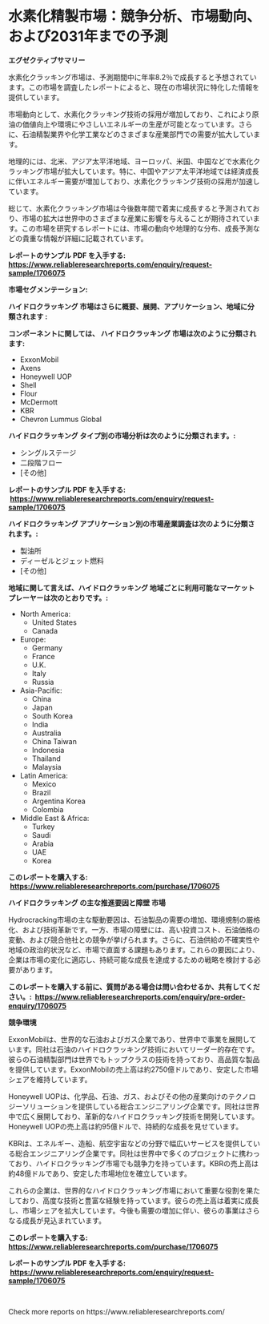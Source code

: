 <p><h1>水素化精製市場：競争分析、市場動向、および2031年までの予測</h1></p><p><strong>エグゼクティブサマリー</strong></p>
<p><p>水素化クラッキング市場は、予測期間中に年率8.2％で成長すると予想されています。この市場を調査したレポートによると、現在の市場状況に特化した情報を提供しています。</p><p>市場動向として、水素化クラッキング技術の採用が増加しており、これにより原油の価値向上や環境にやさしいエネルギーの生産が可能となっています。さらに、石油精製業界や化学工業などのさまざまな産業部門での需要が拡大しています。</p><p>地理的には、北米、アジア太平洋地域、ヨーロッパ、米国、中国などで水素化クラッキング市場が拡大しています。特に、中国やアジア太平洋地域では経済成長に伴いエネルギー需要が増加しており、水素化クラッキング技術の採用が加速しています。</p><p>総じて、水素化クラッキング市場は今後数年間で着実に成長すると予測されており、市場の拡大は世界中のさまざまな産業に影響を与えることが期待されています。この市場を研究するレポートには、市場の動向や地理的な分布、成長予測などの貴重な情報が詳細に記載されています。</p></p>
<p><strong>レポートのサンプル PDF を入手する: <a href="https://www.reliableresearchreports.com/enquiry/request-sample/1706075">https://www.reliableresearchreports.com/enquiry/request-sample/1706075</a></strong></p>
<p><strong>市場セグメンテーション:</strong></p>
<p><strong> ハイドロクラッキング 市場はさらに概要、展開、アプリケーション、地域に分類されます :</strong></p>
<p><strong>コンポーネントに関しては、 ハイドロクラッキング 市場は次のように分類されます: &nbsp;</strong></p>
<p><ul><li>ExxonMobil</li><li>Axens</li><li>Honeywell UOP</li><li>Shell</li><li>Flour</li><li>McDermott</li><li>KBR</li><li>Chevron Lummus Global</li></ul></p>
<p><strong> ハイドロクラッキング タイプ別の市場分析は次のように分類されます。:</strong></p>
<p><ul><li>シングルステージ</li><li>二段階フロー</li><li>[その他]</li></ul></p>
<p><strong>レポートのサンプル PDF を入手する: &nbsp;<a href="https://www.reliableresearchreports.com/enquiry/request-sample/1706075">https://www.reliableresearchreports.com/enquiry/request-sample/1706075</a></strong></p>
<p><strong> ハイドロクラッキング アプリケーション別の市場産業調査は次のように分類されます。:</strong></p>
<p><ul><li>製油所</li><li>ディーゼルとジェット燃料</li><li>[その他]</li></ul></p>
<p><strong>地域に関して言えば、ハイドロクラッキング 地域ごとに利用可能なマーケットプレーヤーは次のとおりです。:</strong></p>
<p><ul>
    <li>
        North America:
        <ul>
            <li>United States</li>
            <li>Canada</li>
        </ul>
    </li>
    <li>
        Europe:
        <ul>
            <li>Germany</li>
            <li>France</li>
            <li>U.K.</li>
            <li>Italy</li>
            <li>Russia</li>
        </ul>
    </li>
    <li>
        Asia-Pacific:
        <ul>
            <li>China</li>
            <li>Japan</li>
            <li>South Korea</li>
            <li>India</li>
            <li>Australia</li>
            <li>China Taiwan</li>
            <li>Indonesia</li>
            <li>Thailand</li>
            <li>Malaysia</li>
        </ul>
    </li>
    <li>
        Latin America:
        <ul>
            <li>Mexico</li>
            <li>Brazil</li>
            <li>Argentina Korea</li>
            <li>Colombia</li>
        </ul>
    </li>
    <li>
        Middle East & Africa:
        <ul>
            <li>Turkey</li>
            <li>Saudi</li>
            <li>Arabia</li>
            <li>UAE</li>
            <li>Korea</li>
        </ul>
    </li>
    </ul></p>
<p><strong>このレポートを購入する: &nbsp;<a href="https://www.reliableresearchreports.com/purchase/1706075">https://www.reliableresearchreports.com/purchase/1706075</a></strong></p>
<p><strong>ハイドロクラッキング の主な推進要因と障壁 市場</strong></p>
<p><p>Hydrocracking市場の主な駆動要因は、石油製品の需要の増加、環境規制の厳格化、および技術革新です。一方、市場の障壁には、高い投資コスト、石油価格の変動、および競合他社との競争が挙げられます。さらに、石油供給の不確実性や地域の政治的状況など、市場で直面する課題もあります。これらの要因により、企業は市場の変化に適応し、持続可能な成長を達成するための戦略を検討する必要があります。</p></p>
<p><strong>このレポートを購入する前に、質問がある場合は問い合わせるか、共有してください。:&nbsp; <a href="https://www.reliableresearchreports.com/enquiry/pre-order-enquiry/1706075">https://www.reliableresearchreports.com/enquiry/pre-order-enquiry/1706075</a></strong></p>
<p><strong>競争環境</strong></p>
<p><p>ExxonMobilは、世界的な石油およびガス企業であり、世界中で事業を展開しています。同社は石油のハイドロクラッキング技術においてリーダー的存在です。彼らの石油精製部門は世界でもトップクラスの技術を持っており、高品質な製品を提供しています。ExxonMobilの売上高は約2750億ドルであり、安定した市場シェアを維持しています。</p><p>Honeywell UOPは、化学品、石油、ガス、およびその他の産業向けのテクノロジーソリューションを提供している総合エンジニアリング企業です。同社は世界中で広く展開しており、革新的なハイドロクラッキング技術を開発しています。Honeywell UOPの売上高は約95億ドルで、持続的な成長を見せています。</p><p>KBRは、エネルギー、造船、航空宇宙などの分野で幅広いサービスを提供している総合エンジニアリング企業です。同社は世界中で多くのプロジェクトに携わっており、ハイドロクラッキング市場でも競争力を持っています。KBRの売上高は約48億ドルであり、安定した市場地位を確立しています。</p><p>これらの企業は、世界的なハイドロクラッキング市場において重要な役割を果たしており、高度な技術と豊富な経験を持っています。彼らの売上高は着実に成長し、市場シェアを拡大しています。今後も需要の増加に伴い、彼らの事業はさらなる成長が見込まれています。</p></p>
<p><strong>このレポートを購入する: &nbsp; <a href="https://www.reliableresearchreports.com/purchase/1706075">https://www.reliableresearchreports.com/purchase/1706075</a></strong></p>
<p><strong>レポートのサンプル PDF を入手する: &nbsp;<a href="https://www.reliableresearchreports.com/enquiry/request-sample/1706075">https://www.reliableresearchreports.com/enquiry/request-sample/1706075</a></strong><strong></strong></p>
<p>&nbsp;</p>
<p>Check more reports on https://www.reliableresearchreports.com/</p>